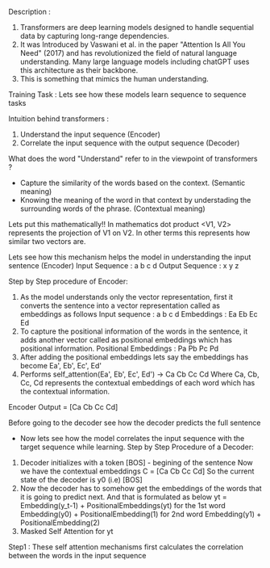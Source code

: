 Description : 
1. Transformers are deep learning models designed to handle sequential data by capturing long-range dependencies. 
2. It was Introduced by Vaswani et al. in the paper "Attention Is All You Need" (2017) and has revolutionized the field of natural language understanding. Many large language models including chatGPT uses this architecture as their backbone.
5. This is something that mimics the human understanding.

Training Task : 
Lets see how these models learn sequence to sequence tasks

Intuition behind transformers : 
1. Understand the input sequence (Encoder)
2. Correlate the input sequence with the output sequence (Decoder)

What does the word "Understand" refer to in the viewpoint of transformers ?
- Capture the similarity of the words based on the context. (Semantic meaning)
- Knowing the meaning of the word in that context by understading the surrounding words of the phrase. (Contextual meaning)

Lets put this mathematically!!
In mathematics dot product <V1, V2> represents the projection of V1 on V2. In other terms this represents how similar two vectors are.

Lets see how this mechanism helps the model in understanding the input sentence (Encoder)
Input Sequence : a b c d
Output Sequence : x y z

Step by Step procedure of Encoder:
1. As the model understands only the vector representation, first it converts the sentence into a vector representation called as embeddings as follows
Input sequence : a b c d
Embeddings : Ea Eb Ec Ed
2. To capture the positional information of the words in the sentence, it adds another vector called as positional embeddings which has positional information.
Positional Embeddings : Pa Pb Pc Pd
3. After adding the positional embeddings lets say the embeddings has become Ea', Eb', Ec', Ed'
4. Performs self_attention(Ea', Eb', Ec', Ed') -> Ca Cb Cc Cd
Where Ca, Cb, Cc, Cd represents the contextual embeddings of each word which has the contextual information. 

Encoder Output = [Ca Cb Cc Cd]

Before going to the decoder see how the decoder predicts the full sentence

* Now lets see how the model correlates the input sequence with the target sequence while learning.
Step by Step Procedure of a Decoder:
1. Decoder initializes with a token [BOS] - begining of the sentence
Now we have the contextual embeddings C = [Ca Cb Cc Cd]
So the current state of the decoder is y0 (i.e) [BOS]
2. Now the decoder has to somehow get the embeddings of the words that it is going to predict next. And that is formulated as below
yt = Embedding(y_t-1) + PositionalEmbeddings(yt)
for the 1st word Embedding(y0) + PositionalEmbedding(1)
for 2nd word Embedding(y1) + PositionalEmbedding(2)
3. Masked Self Attention for yt

Step1 : These self attention mechanisms first calculates the correlation between the words in the input sequence

